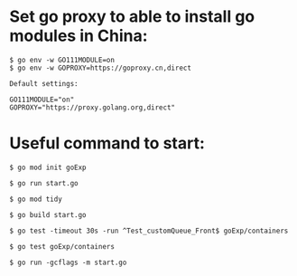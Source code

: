 # Set go proxy to able to install go modules in China:

	$ go env -w GO111MODULE=on
	$ go env -w GOPROXY=https://goproxy.cn,direct
	
	Default settings:
	
	GO111MODULE="on"
    GOPROXY="https://proxy.golang.org,direct"

# Useful command to start:

    $ go mod init goExp

    $ go run start.go

    $ go mod tidy

    $ go build start.go

    $ go test -timeout 30s -run ^Test_customQueue_Front$ goExp/containers

    $ go test goExp/containers

    $ go run -gcflags -m start.go